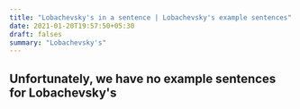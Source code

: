 ```yaml
---
title: "Lobachevsky's in a sentence | Lobachevsky's example sentences"
date: 2021-01-20T19:57:50+05:30
draft: falses
summary: "Lobachevsky's"
---
```

## Unfortunately, we have no example sentences for Lobachevsky's                 
